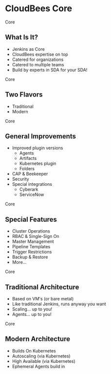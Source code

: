 <!-- .slide: class="center" -->
# CloudBees Core


<!-- .slide: class="dark center" -->
<div class="label">Core</div>

## What Is It?

* Jenkins as Core
* CloudBees expertise on top
* Catered for organizations
* Catered to multiple teams
* Build by experts in SDA for your SDA!


<!-- .slide: class="dark center" -->
<div class="label">Core</div>

## Two Flavors

* Traditional
* Modern


<!-- .slide: class="dark center" -->
<div class="label">Core</div>

## General Improvements

* Improved plugin versions
    * Agents
    * Artifacts
    * Kubernetes plugin
    * Folders
* CAP & Beekeeper
* Security
* Special integrations
    * Cyberark
    * ServiceNow


<!-- .slide: class="dark center" -->
<div class="label">Core</div>

## Special Features

* Cluster Operations
* RBAC & Single-Sign On
* Master Management
* Pipeline Templates
* Trigger Restrictions
* Backup & Restore
* More...


<!-- .slide: class="dark center" -->
<div class="label">Core</div>

## Traditional Architecture

* Based on VM's (or bare metal)
* Like traditional Jenkins, runs anyway you want
* Scaling... up to you!
* Agents... up to you!


<!-- .slide: class="center light" -->
<!-- .slide: data-background="../img/core/cloudbees-core-traditional-arch.png" data-background-size="contain" data-background-color="#FFF" -->


<!-- .slide: class="dark center" -->
<div class="label">Core</div>

## Modern Architecture

* Builds On Kubernetes
* Autoscaling (via Kubernetes)
* High Available (via Kubernetes)
* Ephemeral Agents build in


<!-- .slide: class="center light" -->
<!-- .slide: data-background="../img/core/k8s-cje-architecture.svg" data-background-size="contain" data-background-color="#FFF" -->


<!-- .slide: class="center light" -->
<!-- .slide: data-background="../img/core/k8s-agent-provisioning.svg" data-background-size="contain" data-background-color="#FFF" -->